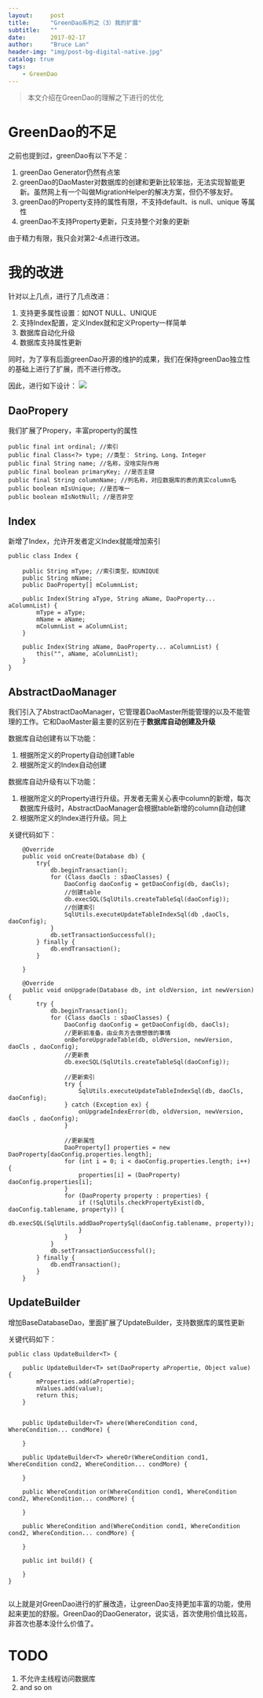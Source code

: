 ```yaml
---
layout:     post
title:      "GreenDao系列之（3）我的扩展"
subtitle:   ""
date:       2017-02-17 
author:     "Bruce Lan"
header-img: "img/post-bg-digital-native.jpg"
catalog: true
tags:
    - GreenDao
---
```


>本文介绍在GreenDao的理解之下进行的优化

# GreenDao的不足
之前也提到过，greenDao有以下不足：
1. greenDao Generator仍然有点笨
2. greenDao的DaoMaster对数据库的创建和更新比较笨拙，无法实现智能更新。虽然网上有一个叫做MigrationHelper的解决方案，但仍不够友好。
3. greenDao的Property支持的属性有限，不支持default、is null、unique 等属性
4. greenDao不支持Property更新，只支持整个对象的更新

由于精力有限，我只会对第2-4点进行改进。

# 我的改进

针对以上几点，进行了几点改进：
1. 支持更多属性设置：如NOT NULL、UNIQUE
2. 支持Index配置，定义Index就和定义Property一样简单
3. 数据库自动化升级
4. 数据库支持属性更新

同时，为了享有后面greenDao开源的维护的成果，我们在保持greenDao独立性的基础上进行了扩展，而不进行修改。

因此，进行如下设计：
![](/img/in-post/greendao/greendao_extend.jpg)

## DaoPropery
我们扩展了Propery，丰富property的属性

```
public final int ordinal; //索引
public final Class<?> type; //类型： String、Long、Integer
public final String name; //名称，没啥实际作用
public final boolean primaryKey; //是否主键
public final String columnName; //列名称，对应数据库的表的真实column名
public boolean mIsUnique; //是否唯一
public boolean mIsNotNull; //是否非空
```

## Index
新增了Index，允许开发者定义Index就能增加索引
```
public class Index {

    public String mType; //索引类型，如UNIQUE
    public String mName;
    public DaoProperty[] mColumnList;

    public Index(String aType, String aName, DaoProperty... aColumnList) {
        mType = aType;
        mName = aName;
        mColumnList = aColumnList;
    }

    public Index(String aName, DaoProperty... aColumnList) {
        this("", aName, aColumnList);
    }
}
```

## AbstractDaoManager
我们引入了AbstractDaoManager，它管理着DaoMaster所能管理的以及不能管理的工作。它和DaoMaster最主要的区别在于<strong>数据库自动创建及升级</strong>

数据库自动创建有以下功能：
1. 根据所定义的Property自动创建Table
2. 根据所定义的Index自动创建

数据库自动升级有以下功能：
1. 根据所定义的Property进行升级。开发者无需关心表中column的新增，每次数据库升级时，AbstractDaoManager会根据table新增的column自动创建
2. 根据所定义的Index进行升级。同上

关键代码如下：
```
    @Override
    public void onCreate(Database db) {
        try{
            db.beginTransaction();
            for (Class daoCls : sDaoClasses) {
                DaoConfig daoConfig = getDaoConfig(db, daoCls);
                //创建table
                db.execSQL(SqlUtils.createTableSql(daoConfig));
                //创建索引
                SqlUtils.executeUpdateTableIndexSql(db ,daoCls, daoConfig);
            }
            db.setTransactionSuccessful();
        } finally {
            db.endTransaction();
        }

    }

    @Override
    public void onUpgrade(Database db, int oldVersion, int newVersion) {
        try {
            db.beginTransaction();
            for (Class daoCls : sDaoClasses) {
                DaoConfig daoConfig = getDaoConfig(db, daoCls);
                //更新前准备，由业务方去做想做的事情
                onBeforeUpgradeTable(db, oldVersion, newVersion, daoCls , daoConfig);
                //更新表
                db.execSQL(SqlUtils.createTableSql(daoConfig));

                //更新索引
                try {
                    SqlUtils.executeUpdateTableIndexSql(db, daoCls, daoConfig);
                } catch (Exception ex) {
                    onUpgradeIndexError(db, oldVersion, newVersion, daoCls , daoConfig);
                }

                //更新属性
                DaoProperty[] properties = new DaoProperty[daoConfig.properties.length];
                for (int i = 0; i < daoConfig.properties.length; i++) {
                    properties[i] = (DaoProperty) daoConfig.properties[i];
                }
                for (DaoProperty property : properties) {
                    if (!SqlUtils.checkPropertyExist(db, daoConfig.tablename, property)) {
                        db.execSQL(SqlUtils.addDaoPropertySql(daoConfig.tablename, property));
                    }
                }
            }
            db.setTransactionSuccessful();
        } finally {
            db.endTransaction();
        }
    }
```

## UpdateBuilder
增加BaseDatabaseDao，里面扩展了UpdateBuilder，支持数据库的属性更新

关键代码如下：
```
public class UpdateBuilder<T> {

    public UpdateBuilder<T> set(DaoProperty aPropertie, Object value) {
        mProperties.add(aPropertie);
        mValues.add(value);
        return this;
    }


    public UpdateBuilder<T> where(WhereCondition cond, WhereCondition... condMore) {

    }

    public UpdateBuilder<T> whereOr(WhereCondition cond1, WhereCondition cond2, WhereCondition... condMore) {
  
    }

    public WhereCondition or(WhereCondition cond1, WhereCondition cond2, WhereCondition... condMore) {

    }

    public WhereCondition and(WhereCondition cond1, WhereCondition cond2, WhereCondition... condMore) {

    }

    public int build() {
    
    }
}


```


以上就是对GreenDao进行的扩展改造，让greenDao支持更加丰富的功能，使用起来更加的舒服。GreenDao的DaoGenerator，说实话，首次使用价值比较高，非首次也基本没什么价值了。

# TODO

1. 不允许主线程访问数据库
2. and so on
